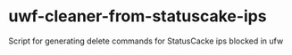 # uwf-cleaner-from-statuscake-ips
Script for generating delete commands for StatusCacke ips blocked in ufw
